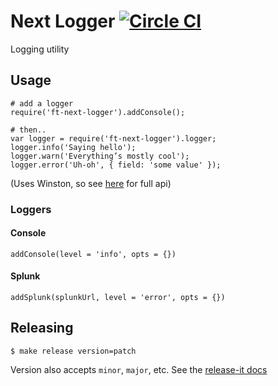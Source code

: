 # Next Logger [![Circle CI](https://circleci.com/gh/Financial-Times/next-logger.svg?style=svg)](https://circleci.com/gh/Financial-Times/next-logger)

Logging utility

## Usage

```
# add a logger
require('ft-next-logger').addConsole();

# then..
var logger = require('ft-next-logger').logger;
logger.info('Saying hello');
logger.warn('Everything’s mostly cool');
logger.error('Uh-oh', { field: 'some value' });
```

(Uses Winston, so see [here](https://github.com/winstonjs/winston) for full api)

### Loggers

#### Console

`addConsole(level = 'info', opts = {})`

#### Splunk

`addSplunk(splunkUrl, level = 'error', opts = {})`

## Releasing

    $ make release version=patch

Version also accepts `minor`, `major`, etc. See the [release-it docs](https://www.npmjs.com/package/release-it#user-content-examples)

